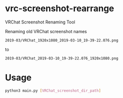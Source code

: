 # vrc-screenshot-rearrange

VRChat Screenshot Renaming Tool

Renaming old VRChat screenshot names

```
2019-03/VRChat_1920x1080_2019-03-10_19-39-22.076.png
```

to

```
2019-03/VRChat_2019-03-10_19-39-22.076_1920x1080.png
```

# Usage

```bash
python3 main.py [VRChat_screenshot_dir_path]
```
